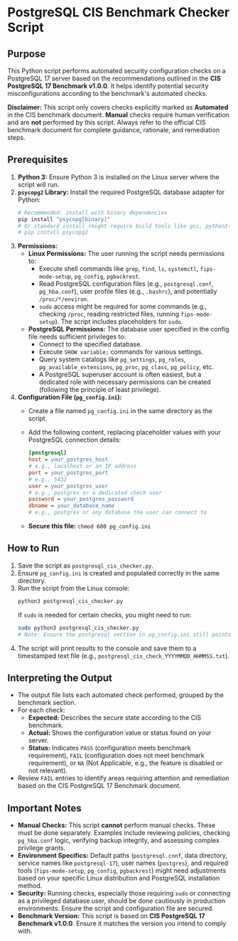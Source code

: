# PostgreSQL CIS Benchmark Checker Script

## Purpose

This Python script performs automated security configuration checks on a PostgreSQL 17 server based on the recommendations outlined in the **CIS PostgreSQL 17 Benchmark v1.0.0**. It helps identify potential security misconfigurations according to the benchmark's automated checks.

**Disclaimer:** This script only covers checks explicitly marked as **Automated** in the CIS benchmark document. **Manual** checks require human verification and are **not** performed by this script. Always refer to the official CIS benchmark document for complete guidance, rationale, and remediation steps.

## Prerequisites

1.  **Python 3:** Ensure Python 3 is installed on the Linux server where the script will run.
2.  **`psycopg2` Library:** Install the required PostgreSQL database adapter for Python:
    ```bash
    # Recommended: install with binary dependencies
    pip install "psycopg[binary]" 
    # Or standard install (might require build tools like gcc, python3-dev, libpq-dev)
    # pip install psycopg2 
    ```
3.  **Permissions:**
    * **Linux Permissions:** The user running the script needs permissions to:
        * Execute shell commands like `grep`, `find`, `ls`, `systemctl`, `fips-mode-setup`, `pg_config`, `pgbackrest`.
        * Read PostgreSQL configuration files (e.g., `postgresql.conf`, `pg_hba.conf`), user profile files (e.g., `.bashrc`), and potentially `/proc/*/environ`.
        * `sudo` access might be required for some commands (e.g., checking `/proc`, reading restricted files, running `fips-mode-setup`). The script includes placeholders for `sudo`.
    * **PostgreSQL Permissions:** The database user specified in the config file needs sufficient privileges to:
        * Connect to the specified database.
        * Execute `SHOW variable;` commands for various settings.
        * Query system catalogs like `pg_settings`, `pg_roles`, `pg_available_extensions`, `pg_proc`, `pg_class`, `pg_policy`, etc.
        * A PostgreSQL superuser account is often easiest, but a dedicated role with necessary permissions can be created (following the principle of least privilege).
4.  **Configuration File (`pg_config.ini`):**
    * Create a file named `pg_config.ini` in the same directory as the script.
    * Add the following content, replacing placeholder values with your PostgreSQL connection details:

        ```ini
        [postgresql]
        host = your_postgres_host 
        # e.g., localhost or an IP address
        port = your_postgres_port 
        # e.g., 5432
        user = your_postgres_user 
        # e.g., postgres or a dedicated check user
        password = your_postgres_password
        dbname = your_database_name 
        # e.g., postgres or any database the user can connect to
        ```
    * **Secure this file:** `chmod 600 pg_config.ini`

## How to Run

1.  Save the script as `postgresql_cis_checker.py`.
2.  Ensure `pg_config.ini` is created and populated correctly in the same directory.
3.  Run the script from the Linux console:
    ```bash
    python3 postgresql_cis_checker.py
    ```
    If `sudo` is needed for certain checks, you might need to run:
    ```bash
    sudo python3 postgresql_cis_checker.py 
    # Note: Ensure the postgresql section in pg_config.ini still points to the correct user/password needed for DB connection even when running as root.
    ```
4.  The script will print results to the console and save them to a timestamped text file (e.g., `postgresql_cis_check_YYYYMMDD_HHMMSS.txt`).

## Interpreting the Output

* The output file lists each automated check performed, grouped by the benchmark section.
* For each check:
    * **Expected:** Describes the secure state according to the CIS benchmark.
    * **Actual:** Shows the configuration value or status found on your server.
    * **Status:** Indicates `PASS` (configuration meets benchmark requirement), `FAIL` (configuration does not meet benchmark requirement), or `NA` (Not Applicable, e.g., the feature is disabled or not relevant).
* Review `FAIL` entries to identify areas requiring attention and remediation based on the CIS PostgreSQL 17 Benchmark document.

## Important Notes

* **Manual Checks:** This script **cannot** perform manual checks. These must be done separately. Examples include reviewing policies, checking `pg_hba.conf` logic, verifying backup integrity, and assessing complex privilege grants.
* **Environment Specifics:** Default paths (`postgresql.conf`, data directory, service names like `postgresql-17`), user names (`postgres`), and required tools (`fips-mode-setup`, `pg_config`, `pgbackrest`) might need adjustments based on your specific Linux distribution and PostgreSQL installation method.
* **Security:** Running checks, especially those requiring `sudo` or connecting as a privileged database user, should be done cautiously in production environments. Ensure the script and configuration file are secured.
* **Benchmark Version:** This script is based on **CIS PostgreSQL 17 Benchmark v1.0.0**. Ensure it matches the version you intend to comply with.
